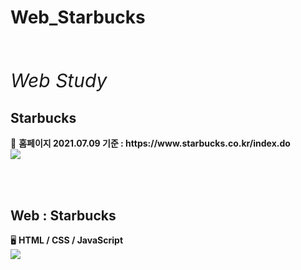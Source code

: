 # Web_Starbucks
<br>

<p style="font-size: 30px;"><i>Web Study</i></p>

<h2>Starbucks</h2>
🌺 <b>홈페이지 2021.07.09 기준 : https://www.starbucks.co.kr/index.do</b>
<br>
<img src="https://user-images.githubusercontent.com/83294927/125060312-3703df80-e0e7-11eb-8e5d-06ac7f720fb3.png">


<br><br>

<h2>Web : Starbucks</h2>
🖥 <b>HTML / CSS / JavaScript</b>
<br>
<img src="https://user-images.githubusercontent.com/83294927/125061032-e6d94d00-e0e7-11eb-8ff6-b38a990d67e6.png">
